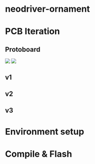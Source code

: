 # neodriver-ornament


# PCB Iteration
## Protoboard
![](img/proto2.png)
![](img/proto1.png)

## v1


## v2

## v3



# Environment setup

# Compile & Flash